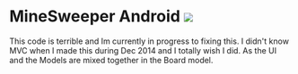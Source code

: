 # MineSweeper Android [<img src="https://play.google.com/intl/en_us/badges/images/generic/en_badge_web_generic.png">]('https://play.google.com/store/apps/details?id=app.drewromanyk.com.minesweeper&pcampaignid=MKT-Other-global-all-co-prtnr-py-PartBadge-Mar2515-1)

This code is terrible and Im currently in progress to fixing this. I didn't know MVC when I made this during Dec 2014 and I totally wish I did. As the UI and the Models are mixed together in the Board model.
